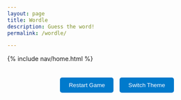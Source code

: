 ```yaml
---
layout: page
title: Wordle
description: Guess the word!
permalink: /wordle/

---
```

{% include nav/home.html %}
<style>
    body.light-theme {
        background-color: white;
        color: black;
    }

    body.dark-theme {
        background-color: #333;
        color: white;
    }

    body.blue-theme {
        background-color: #007acc;
        color: white;
    }

    body.red-theme {
        background-color: #ff4c4c;
        color: white;
    }

    body.green-theme {
        background-color: #28a745;
        color: white;
    }

    body.grey-theme {
        background-color: #aaa;
        color: white;
    }

    #game-board {
        display: grid;
        grid-template-columns: repeat(5, 60px);
        gap: 10px;
        justify-content: center;
        margin-top: 20px;
    }

    .letter-box {
        width: 60px;
        height: 60px;
        display: flex;
        justify-content: center;
        align-items: center;
        border: 2px solid #000;
        font-size: 2em;
        font-weight: bold;
        text-transform: uppercase;
    }

    .correct {
        background-color: green;
        color: white;
    }

    .present {
        background-color: orange;
        color: white;
    }

    .absent {
        background-color: gray;
        color: white;
    }

    .button-container {
        text-align: center;
        margin-top: 10px;
    }

    .button-container button {
        padding: 10px 20px;
        margin: 5px;
        background-color: #007acc;
        color: white;
        border: none;
        border-radius: 5px;
        cursor: pointer;
    }

    .button-container button:hover {
        background-color: #005fa3;
    }

    #game-over {
        font-size: 2em;
        color: red;
        text-align: center;
        display: none;
    }
</style>

<h1 id="game-over">Game Over! The word was <span id="correct-word"></span></h1>
<h1 id="win-message" style="display:none; color:green;">Congratulations! You guessed the word!</h1>

<!-- Game Board -->
<div id="game-board"></div>

<!-- Buttons for controlling the game -->
<div class="button-container">
    <button id="restart-btn">Restart Game</button>
    <button id="theme-btn">Switch Theme</button>
</div>

<script>
    // List of possible 5-letter words
    const words = ["apple", "baker", "crane", "drive", "eagle", "flame", "glove", "house", "input", "joker"];

    // Choose a random word
    let correctWord = words[Math.floor(Math.random() * words.length)];
    let currentRow = 0;
    let currentGuess = "";
    let maxTries = 6;

    // Create game board
    const gameBoard = document.getElementById('game-board');
    for (let i = 0; i < maxTries; i++) {
        for (let j = 0; j < 5; j++) {
            let div = document.createElement('div');
            div.classList.add('letter-box');
            div.setAttribute('data-row', i);
            div.setAttribute('data-col', j);
            gameBoard.appendChild(div);
        }
    }

    // Listen for keypress
    document.addEventListener('keydown', handleKeyPress);

    function handleKeyPress(event) {
        if (document.getElementById("game-over").style.display === "block" || document.getElementById("win-message").style.display === "block") {
            return; // Game over, don't allow further guesses
        }

        let letter = event.key.toLowerCase();

        if (/^[a-z]$/.test(letter) && currentGuess.length < 5) {
            currentGuess += letter;
            updateBoard();
        } else if (event.key === "Enter" && currentGuess.length === 5) {
            checkGuess();
        } else if (event.key === "Backspace" && currentGuess.length > 0) {
            currentGuess = currentGuess.slice(0, -1);
            updateBoard();
        }
    }

    // Update the board with the current guess
    function updateBoard() {
        for (let i = 0; i < 5; i++) {
            let box = document.querySelector(`.letter-box[data-row="${currentRow}"][data-col="${i}"]`);
            box.textContent = currentGuess[i] || "";
        }
    }

    // Check if the current guess is correct
    function checkGuess() {
        let guessArr = currentGuess.split('');
        let correctArr = correctWord.split('');
        let letterBoxes = document.querySelectorAll(`.letter-box[data-row="${currentRow}"]`);

        // Mark the letters as correct, present, or absent
        for (let i = 0; i < 5; i++) {
            let letterBox = letterBoxes[i];
            if (guessArr[i] === correctArr[i]) {
                letterBox.classList.add('correct');
                correctArr[i] = null; // Mark this letter as used
            } else if (correctArr.includes(guessArr[i])) {
                letterBox.classList.add('present');
                correctArr[correctArr.indexOf(guessArr[i])] = null; // Mark this letter as used
            } else {
                letterBox.classList.add('absent');
            }
        }

        // Check if the guess is completely correct
        if (currentGuess === correctWord) {
            document.getElementById("win-message").style.display = "block";
            return;
        }

        currentRow++;
        currentGuess = "";

        // If the player runs out of tries
        if (currentRow === maxTries) {
            document.getElementById("game-over").style.display = "block";
            document.getElementById("correct-word").textContent = correctWord.toUpperCase();
        }
    }

    // Restart the game
    document.getElementById('restart-btn').addEventListener('click', function() {
        correctWord = words[Math.floor(Math.random() * words.length)];
        currentRow = 0;
        currentGuess = "";
        document.getElementById("game-over").style.display = "none";
        document.getElementById("win-message").style.display = "none";

        // Clear the board
        let letterBoxes = document.querySelectorAll('.letter-box');
        letterBoxes.forEach(box => {
            box.textContent = "";
            box.classList.remove('correct', 'present', 'absent');
        });
    });

    // Theme switching functionality
    const themes = ['light-theme', 'dark-theme', 'blue-theme', 'red-theme', 'green-theme', 'grey-theme'];
    let currentTheme = 0;

    document.getElementById("theme-btn").addEventListener("click", function() {
        document.body.classList.remove(themes[currentTheme]);
        currentTheme = (currentTheme + 1) % themes.length;
        document.body.classList.add(themes[currentTheme]);
    });
</script>
